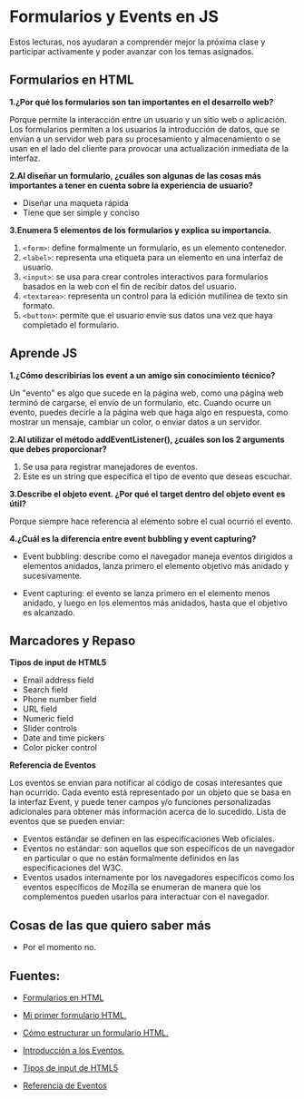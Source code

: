 # Formularios y Events en JS

Estos lecturas, nos ayudaran a comprender mejor la próxima clase y participar activamente y poder avanzar con los temas asignados. 

## Formularios en HTML

**1.¿Por qué los formularios son tan importantes en el desarrollo web?**

Porque permite la interacción entre un usuario y un sitio web o aplicación. Los formularios permiten a los usuarios la introducción de datos, que se envían a un servidor web para su procesamiento y almacenamiento o se usan en el lado del cliente para provocar una actualización inmediata de la interfaz.

**2.Al diseñar un formulario, ¿cuáles son algunas de las cosas más importantes a tener en cuenta sobre la experiencia de usuario?**

+ Diseñar una maqueta rápida
+ Tiene que ser simple y conciso

**3.Enumera 5 elementos de los formularios y explica su importancia.**

1. `<form>`: define formalmente un formulario, es un elemento contenedor.
2. `<label>`: representa una etiqueta para un elemento en una interfaz de usuario.
3. `<input>`: se usa para crear controles interactivos para formularios basados ​​en la web con el fin de recibir datos del usuario.
4. `<textarea>`: representa un control para la edición mutilínea de texto sin formato.
5.  `<button>`: permite que el usuario envíe sus datos una vez que haya completado el formulario.

## Aprende JS

**1.¿Cómo describirías los event a un amigo sin conocimiento técnico?**

 Un "evento" es algo que sucede en la página web, como una página web terminó de cargarse, el envío de un formulario, etc. Cuando ocurre un evento, puedes decirle a la página web que haga algo en respuesta, como mostrar un mensaje, cambiar un color, o enviar datos a un servidor.

**2.Al utilizar el método addEventListener(), ¿cuáles son los 2 arguments que debes proporcionar?**

1. Se usa para registrar manejadores de eventos.
2. Este es un string que especifica el tipo de evento que deseas escuchar. 

**3.Describe el objeto event. ¿Por qué el target dentro del objeto event es útil?**

Porque siempre hace referencia al elemento sobre el cual ocurrió el evento. 

**4.¿Cuál es la diferencia entre event bubbling y event capturing?**

+ Event bubbling: describe como el navegador maneja eventos dirigidos a elementos anidados, lanza primero el elemento objetivo más anidado y sucesivamente.
  
+ Event capturing:  el evento se lanza primero en el elemento menos anidado, y luego en los elementos más anidados, hasta que el objetivo es alcanzado.

## Marcadores y Repaso

**Tipos de input de HTML5**

+ Email address field
+ Search field
+ Phone number field
+ URL field
+ Numeric field
+ Slider controls
+ Date and time pickers
+ Color picker control

**Referencia de Eventos**

Los eventos se envían para notificar al código de cosas interesantes que han ocurrido. Cada evento está representado por un objeto que se basa en la interfaz Event, y puede tener campos y/o funciones personalizadas adicionales para obtener más información acerca de lo sucedido.
Lista de eventos que se pueden enviar: 
+ Eventos estándar se definen en las especificaciones Web oficiales.
+ Eventos no estándar: son aquellos que son específicos de un navegador en particular o que no están formalmente definidos en las especificaciones del W3C. 
+ Eventos usados internamente por los navegadores específicos como los eventos específicos de Mozilla se enumeran de manera que los complementos pueden usarlos para interactuar con el navegador.

## Cosas de las que quiero saber más

+ Por el momento no.

## Fuentes:

+ [Formularios en HTML](https://developer.mozilla.org/es/docs/Learn/Forms)

+ [Mi primer formulario HTML.](https://developer.mozilla.org/es/docs/Learn/Forms/Your_first_form)

+ [Cómo estructurar un formulario HTML.](https://developer.mozilla.org/es/docs/Learn/Forms/How_to_structure_a_web_form)

+ [Introducción a los Eventos.](https://developer.mozilla.org/es/docs/Learn/JavaScript/Building_blocks/Events)

+ [Tipos de input de HTML5](https://developer.mozilla.org/es/docs/Learn/Forms/HTML5_input_types)

+ [Referencia de Eventos](https://developer.mozilla.org/es/docs/Web/Events)
